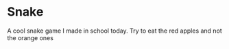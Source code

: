 # Snake

A cool snake game I made in school today.
Try to eat the red apples and not the orange ones
